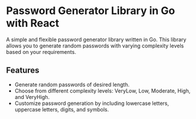 # Password Generator Library in Go with React

A simple and flexible password generator library written in Go. This library allows you to generate random passwords with varying complexity levels based on your requirements.

## Features

- Generate random passwords of desired length.
- Choose from different complexity levels: VeryLow, Low, Moderate, High, and VeryHigh.
- Customize password generation by including lowercase letters, uppercase letters, digits, and symbols.
